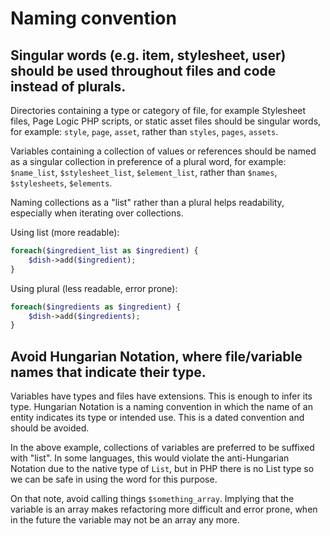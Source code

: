 # Naming convention

## Singular words (e.g. item, stylesheet, user) should be used throughout files and code instead of plurals.

Directories containing a type or category of file, for example Stylesheet files, Page Logic PHP scripts, or static asset files should be singular words, for example: `style`, `page`, `asset`, rather than `styles`, `pages`, `assets`.

Variables containing a collection of values or references should be named as a singular collection in preference of a plural word, for example: `$name_list`, `$stylesheet_list`, `$element_list`, rather than `$names`, `$stylesheets`, `$elements`.

Naming collections as a "list" rather than a plural helps readability, especially when iterating over collections.

Using list (more readable):

```php
foreach($ingredient_list as $ingredient) {
	$dish->add($ingredient);
}
```

Using plural (less readable, error prone):

```php
foreach($ingredients as $ingredient) {
	$dish->add($ingredients);
}
```

## Avoid Hungarian Notation, where file/variable names that indicate their type.

Variables have types and files have extensions. This is enough to infer its type. Hungarian Notation is a naming convention in which the name of an entity indicates its type or intended use. This is a dated convention and should be avoided.

In the above example, collections of variables are preferred to be suffixed with "list". In some languages, this would violate the anti-Hungarian Notation due to the native type of `List`, but in PHP there is no List type so we can be safe in using the word for this purpose.

On that note, avoid calling things `$something_array`. Implying that the variable is an array makes refactoring more difficult and error prone, when in the future the variable may not be an array any more.
